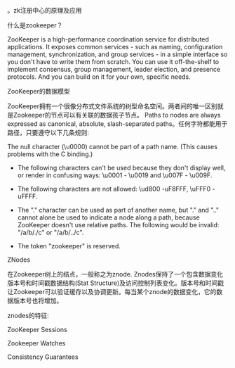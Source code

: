 。zk注册中心的原理及应用

什么是zookeeper？

ZooKeeper is a high-performance coordination service for distributed applications. It exposes common services - such as naming, configuration management, synchronization, and group services - in a simple interface so you don't have to write them from scratch. You can use it off-the-shelf to implement consensus, group management, leader election, and presence protocols. And you can build on it for your own, specific needs.

ZooKeeper的数据模型

ZooKeeper拥有一个很像分布式文件系统的树型命名空间。两者间的唯一区别就是Zookeeper的节点可以有关联的数据孩子节点。 Paths to nodes are always expressed as canonical, absolute, slash-separated paths。任何字符都能用于路径，只要遵守以下几条规则:

The null character \(\u0000\) cannot be part of a path name. \(This causes problems with the C binding.\)

* The following characters can't be used because they don't display well, or render in confusing ways: \u0001 - \u0019 and \u007F - \u009F.

* The following characters are not allowed: \ud800 -uF8FFF, \uFFF0 - uFFFF.

* The "." character can be used as part of another name, but "." and ".." cannot alone be used to indicate a node along a path, because ZooKeeper doesn't use relative paths. The following would be invalid: "/a/b/./c" or "/a/b/../c".

* The token "zookeeper" is reserved.

ZNodes

在Zookeeper树上的结点，一般称之为znode. Znodes保持了一个包含数据变化版本号和时间戳数据结构\(Stat Structure\)及访问控制列表变化。版本号和时间戳让Zookeeper可以验证缓存以及协调更新。每当某个znode的数据变化，它的数据版本号也将增加。

znodes的特征:

ZooKeeper Sessions

Zookeeper Watches

Consistency Guarantees

